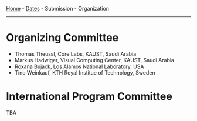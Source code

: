 [Home](/STiV/index/) - [Dates](/STiV/dates/) - Submission - Organization

---

# Organizing Committee

- Thomas Theussl, Core Labs, KAUST, Saudi Arabia
- Markus Hadwiger, Visual Computing Center, KAUST, Saudi Arabia
- Roxana Bujack, Los Alamos National Laboratory, USA
- Tino Weinkauf, KTH Royal Institue of Technology, Sweden

# International Program Committee

TBA
